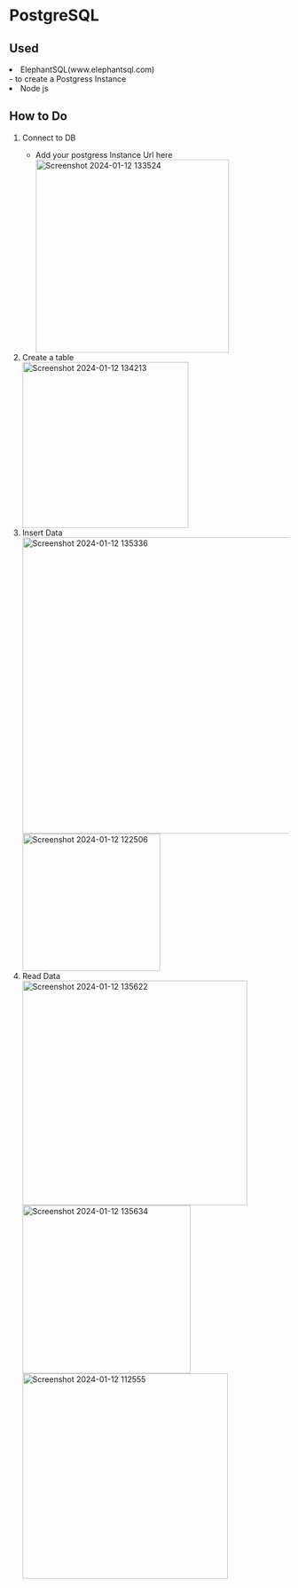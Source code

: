 <h1>PostgreSQL</h1>
<h2>Used</h2>
<li>ElephantSQL(www.elephantsql.com)</li> - to create a Postgress Instance
<li>Node js</li>
<h2>How to Do</h2>
<ol>
<li>Connect to DB</li>
<ul>
  <li>Add your postgress Instance Url here
  </li>
  <img width="348" alt="Screenshot 2024-01-12 133524" src="https://github.com/1234bhaskar/PostgreSQL/assets/104014529/8a4fc795-7d7a-4379-99b9-e2bd122a6ce1">
</ul>
  <li>Create a table</li>
  <img width="299" alt="Screenshot 2024-01-12 134213" src="https://github.com/1234bhaskar/PostgreSQL/assets/104014529/825175e3-853a-470e-9ad7-ae7a109efad1">
  
  <li>Insert Data</li>
  <img width="534" alt="Screenshot 2024-01-12 135336" src="https://github.com/1234bhaskar/PostgreSQL/assets/104014529/33d42a4f-0c02-4d7f-a899-064c7ce44cfe">

<img width="248" alt="Screenshot 2024-01-12 122506" src="https://github.com/1234bhaskar/PostgreSQL/assets/104014529/21b196fb-fd4e-45b8-96be-681fc5334527">

<li>Read Data</li>
<img width="405" alt="Screenshot 2024-01-12 135622" src="https://github.com/1234bhaskar/PostgreSQL/assets/104014529/0fe49543-84a8-4544-a9c5-6ffd4be7339a">
<img width="303" alt="Screenshot 2024-01-12 135634" src="https://github.com/1234bhaskar/PostgreSQL/assets/104014529/094156da-7c5e-480e-85a8-674f5e068a08">
<img width="370" alt="Screenshot 2024-01-12 112555" src="https://github.com/1234bhaskar/PostgreSQL/assets/104014529/d422263a-0272-49fa-b79a-d0f8ce625e33">

</ol>

